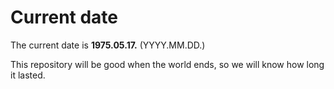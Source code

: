 # Current date

The current date is **1975.05.17.** (YYYY.MM.DD.)

This repository will be good when the world ends, so we will know how long it lasted.